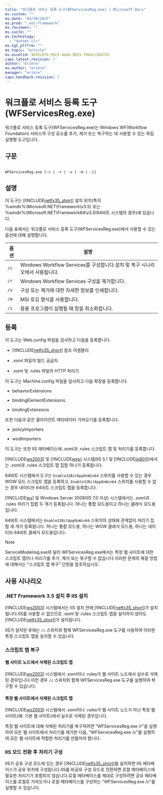 ```yaml
---
title: "워크플로 서비스 등록 도구(WFServicesReg.exe) | Microsoft Docs"
ms.custom: ""
ms.date: "03/30/2017"
ms.prod: ".net-framework"
ms.reviewer: ""
ms.suite: ""
ms.technology: 
  - "dotnet-clr"
ms.tgt_pltfrm: ""
ms.topic: "article"
ms.assetid: 9e92c87b-99c5-4e8d-9d53-7944cc2b47d3
caps.latest.revision: 7
author: "Erikre"
ms.author: "erikre"
manager: "erikre"
caps.handback.revision: 7
---
```

# 워크플로 서비스 등록 도구(WFServicesReg.exe)
워크플로 서비스 등록 도구\(WFServicesReg.exe\)는 Windows WF\(Workflow Foundation\) 서비스의 구성 요소를 추가, 제거 또는 복구하는 데 사용할 수 있는 독립 실행형 도구입니다.  
  
## 구문  
  
```  
  
WFServicesReg.exe [-c | -r | -v | -m | -i]  
```  
  
## 설명  
 이 도구는 [!INCLUDE[netfx35_short](../../../includes/netfx35-short-md.md)] 설치 위치\(특히 %windir%\\Microsoft.NET\\Framework\\v3.5\) 또는 %windir%\\Microsoft.NET\\Framework64\\v3.5\(64비트 시스템의 경우\)에 있습니다.  
  
 다음 표에서는 워크플로 서비스 등록 도구\(WFServicesReg.exe\)에서 사용할 수 있는 옵션에 대해 설명합니다.  
  
|옵션|설명|  
|--------|--------|  
|`/c`|Windows Workflow Services를 구성합니다.설치 및 복구 시나리오에서 사용됩니다.|  
|`/r`|Windows Workflow Services 구성을 제거합니다.|  
|`/v`|구성 또는 제거에 대한 자세한 정보를 인쇄합니다.|  
|`/m`|MSI 로깅 형식을 사용합니다.|  
|`/i`|응용 프로그램이 실행될 때 창을 최소화합니다.|  
  
## 등록  
 이 도구는 Web.config 파일을 검사하고 다음을 등록합니다.  
  
-   [!INCLUDE[netfx35_short](../../../includes/netfx35-short-md.md)] 참조 어셈블리  
  
-   .xoml 파일의 빌드 공급자  
  
-   .xoml 및 .rules 파일의 HTTP 처리기  
  
 이 도구는 Machine.config 파일을 검사하고 다음 확장을 등록합니다.  
  
-   behaviorExtensions  
  
-   bindingElementExtensions  
  
-   bindingExtensions  
  
 또한 다음과 같은 클라이언트 메타데이터 가져오기를 등록합니다.  
  
-   policyImporters  
  
-   wsdlImporters  
  
 이 도구는 또한 IIS 메타베이스에 .xoml과 .rules 스크립트 맵 및 처리기를 등록합니다.  
  
 [!INCLUDE[ws2003](../../../includes/ws2003-md.md)] 및 [!INCLUDE[wxp](../../../includes/wxp-md.md)] 시스템\(IIS 5.1 및 [!INCLUDE[iis601](../../../includes/iis601-md.md)]\)에서는 .xoml과 .rules 스크립트 맵 집합 하나가 등록됩니다.  
  
 64비트 시스템에서 도구는 `Enable32BitAppOnWin64` 스위치를 사용할 수 있는 경우 WOW 모드 스크립트 맵을 등록하고, `Enable32BitAppOnWin64` 스위치를 사용할 수 없는 경우 네이티브 64비트 스크립트 맵을 등록합니다.  
  
 [!INCLUDE[wv](../../../includes/wv-md.md)] 및 Windows Server 2008\(IIS 7.0 이상\) 시스템에서는 .xoml과 .rules 처리기 집합 두 개가 등록됩니다. 하나는 통합 모드용이고 하나는 클래식 모드용입니다.  
  
 64비트 시스템에서는 `Enable32BitAppOnWin64` 스위치의 상태에 관계없이 처리기 집합 세 개가 등록됩니다. 하나는 통합 모드용, 하나는 WOW 클래식 모드용, 하나는 네이티브 64비트 클래식 모드용입니다.  
  
> [!NOTE]
>  ServiceModelreg.exe와 달리 WFServicesReg.exe에서는 특정 웹 사이트에 대한 스크립트 맵이나 처리기를 추가, 제거 또는 복구할 수 없습니다.이러한 문제의 해결 방법에 대해서는 "스크립트 맵 복구" 단원을 참조하십시오.  
  
## 사용 시나리오  
  
### .NET Framework 3.5 설치 후 IIS 설치  
 [!INCLUDE[ws2003](../../../includes/ws2003-md.md)] 시스템에서는 IIS 설치 전에 [!INCLUDE[netfx35_short](../../../includes/netfx35-short-md.md)]가 설치됩니다.IIS를 사용할 수 없으므로 .xoml 및 .rules 스크립트 맵을 설치하지 않아도 [!INCLUDE[netfx35_short](../../../includes/netfx35-short-md.md)]가 설치됩니다.  
  
 IIS가 설치된 후에는 `/c` 스위치와 함께 WFServicesReg.exe 도구를 사용하여 이러한 특정 스크립트 맵을 설치할 수 있습니다.  
  
### 스크립트 맵 복구  
  
#### 웹 사이트 노드에서 삭제된 스크립트 맵  
 [!INCLUDE[ws2003](../../../includes/ws2003-md.md)] 시스템에서 .xoml이나 .rules가 웹 사이트 노드에서 실수로 삭제된 경우입니다.이런 경우 `/c` 스위치와 함께 WFServicesReg.exe 도구를 실행하여 복구할 수 있습니다.  
  
#### 특정 웹 사이트에서 삭제된 스크립트 맵  
 [!INCLUDE[ws2003](../../../includes/ws2003-md.md)] 시스템에서 .xoml이나 .rules가 웹 사이트 노드가 아닌 특정 웹 사이트\(예: 기본 웹 사이트\)에서 실수로 삭제된 경우입니다.  
  
 특정 웹 사이트에 대해 삭제된 처리기를 복구하려면 "WFServicesReg.exe \/r"을 실행하여 모든 웹 사이트에서 처리기를 제거한 다음, "WFServicesReg.exe \/c"를 실행하여 모든 웹 사이트에 적합한 처리기를 만들어야 합니다.  
  
### IIS 모드 전환 후 처리기 구성  
 IIS가 공유 구성 모드에 있는 경우 [!INCLUDE[netfx35_short](../../../includes/netfx35-short-md.md)]를 설치하면 IIS 메타베이스가 공유 위치에 구성됩니다.IIS를 비공유 구성 모드로 전환하면 로컬 메타베이스에 필요한 처리기가 포함되지 않습니다.로컬 메타베이스를 제대로 구성하려면 공유 메타베이스를 로컬로 가져오거나 로컬 메타베이스를 구성하는 "WFServicesReg.exe \/c"를 실행할 수 있습니다.